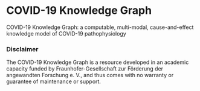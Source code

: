 # COVID-19 Knowledge Graph
COVID-19 Knowledge Graph: a computable, multi-modal, cause-and-effect knowledge model of COVID-19 pathophysiology 

### Disclaimer
The COVID-19 Knowledge Graph is a resource developed in an academic capacity funded by Fraunhofer-Gesellschaft zur Förderung der angewandten Forschung e. V., and thus comes with no warranty or guarantee of maintenance or support.
